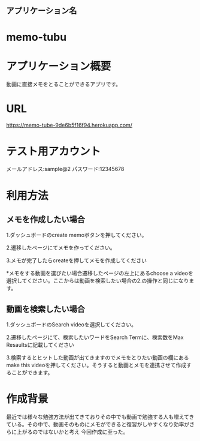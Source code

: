 ## アプリケーション名
# memo-tubu

# アプリケーション概要
動画に直接メモをとることができるアプリです。

# URL
https://memo-tube-9de6b5f16f94.herokuapp.com/

# テスト用アカウント
メールアドレス:sample@2
パスワード:12345678

# 利用方法
## メモを作成したい場合
1.ダッシュボードのcreate memoボタンを押してください。

2.遷移したページにてメモを作ってください。

3.メモが完了したらcreateを押してメモを作成してください

*メモをする動画を選びたい場合遷移したページの左上にあるchoose a videoを選択してください。ここからは動画を検索したい場合の2.の操作と同じになります。
　　　　　　　　　　　
## 動画を検索したい場合
1.ダッシュボードのSearch videoを選択してください。

2.遷移したページにて、検索したいワードをSearch Termに、検索数をMax Resaultsに記載してください

3.検索するとヒットした動画が出てきますのでメモをとりたい動画の欄にあるmake this videoを押してください。そうすると動画とメモを連携させて作成することができます。

# 作成背景
最近では様々な勉強方法が出てきておりその中でも動画で勉強する人も増えてきている。その中で、動画そのものにメモができると復習がしやすくなり効率がさらに上がるのではないかと考え
今回作成に至った。

